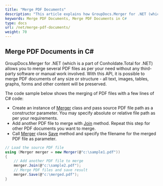 ```yaml
---
title: "Merge PDF Documents"
description: "This article explains how GroupDocs.Merger for .NET (which is a part of Conholdate.Total for .NET) can merge PDF documents."
keywords: Merge PDF Documents, Merge PDF Documents in C#
type: docs
url: /net/merge-pdf-documents/
weight: 70
---
```


## Merge PDF Documents in C#

GroupDocs.Merger for .NET (which is a part of Conholdate.Total for .NET) allows you to merge several PDF files as per your need without any third-party software or manual work involved.
With this API, it is possible to merge PDF documents of any size or structure - all text, images, tables, graphs, forms and other content will be preserved.

The code sample below shows the merging of PDF files with a few lines of C# code:

* Create an instance of [Merger](https://apireference.groupdocs.com/net/merger/groupdocs.merger/merger) class and pass source PDF file path as a constructor parameter. You may specify absolute or relative file path as per your requirements.
* Add another PDF file to merge with [Join](https://apireference.groupdocs.com/merger/net/groupdocs.merger/merger/methods/join/index) method. Repeat this step for other PDF documents you want to merge.
* Call [Merger](https://apireference.groupdocs.com/net/merger/groupdocs.merger/merger) class [Save](https://apireference.groupdocs.com/merger/net/groupdocs.merger/merger/methods/save/index) method and specify the filename for the merged PDF file as parameter.

```csharp
// Load the source PDF file
using (Merger merger = new Merger(@"c:\sample1.pdf"))
{
    // Add another PDF file to merge
    merger.Join(@"c:\sample2.pdf");
    // Merge PDF files and save result
    merger.Save(@"c:\merged.pdf");
}
```















